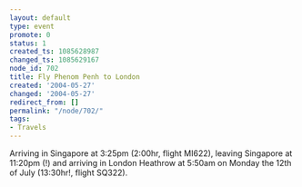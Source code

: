 ```yaml
---
layout: default
type: event
promote: 0
status: 1
created_ts: 1085628987
changed_ts: 1085629167
node_id: 702
title: Fly Phenom Penh to London
created: '2004-05-27'
changed: '2004-05-27'
redirect_from: []
permalink: "/node/702/"
tags:
- Travels
---
```

Arriving in Singapore at 3:25pm (2:00hr, flight MI622), leaving Singapore at 11:20pm (!) and arriving in London Heathrow at 5:50am on Monday the 12th of July (13:30hr!, flight SQ322).
